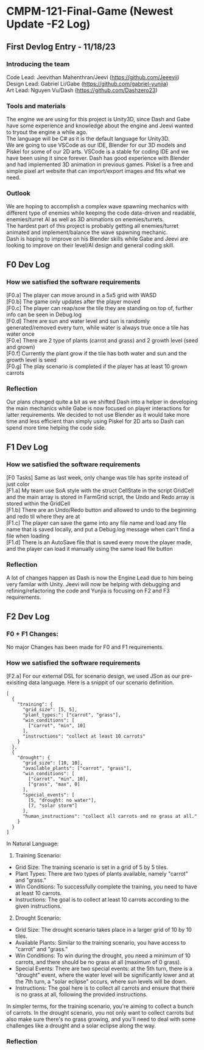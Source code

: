 # CMPM-121-Final-Game (Newest Update -F2 Log)
## First Devlog Entry - 11/18/23
### Introducing the team
Code Lead: Jeevithan Mahenthran/Jeevi (https://github.com/Jeeevii)  
Design Lead: Gabriel Li/Gabe (https://github.com/gabriel-yunjia)  
Art Lead: Nguyen Vu/Dash (https://github.com/Dashzero23)  

### Tools and materials
The engine we are using for this project is Unity3D, since Dash and Gabe have some experience and knowledge about the engine and Jeevi wanted to tryout the engine a while ago.  
The language will be C# as it is the default language for Unity3D.  
We are going to use VSCode as our IDE, Blender for our 3D models and Piskel for some of our 2D arts. VSCode is a stable for coding IDE and we have been using it since forever. Dash has good experience with Blender and had implemented 3D animation in previous games. Piskel is a free and simple pixel art website that can import/export images and fits what we need.

### Outlook
We are hoping to accomplish a complex wave spawning mechanics with different type of enemies while keeping the code data-driven and readable, enemies/turret AI as well as 3D animations on enemies/turrets.  
The hardest part of this project is probably getting all enemies/turret animated and implement/balance the wave spawning mechanic.  
Dash is hoping to improve on his Blender skills while Gabe and Jeevi are looking to improve on their level/AI design and general coding skill.  

## F0 Dev Log
### How we satisfied the software requirements
[F0.a] The player can move around in a 5x5 grid with WASD  
[F0.b] The game only updates after the player moved  
[F0.c] The player can reap/sow the tile they are standing on top of, further info can be seen in Debug.log  
[F0.d] There are sun and water level and sun is randomly generated/removed every turn, while water is always true once a tile has water once  
[F0.e] There are 2 type of plants (carrot and grass) and 2 growth level (seed and grown)  
[F0.f] Currently the plant grow if the tile has both water and sun and the growth level is seed  
[F0.g] The play scenario is completed if the player has at least 10 grown carrots  
### Reflection
Our plans changed quite a bit as we shifted Dash into a helper in developing the main mechanics while Gabe is now focused on player interactions for latter requirements. We decided to not use Blender as it would take more time and less efficient than simply using Piskel for 2D arts so Dash can spend more time helping the code side.

## F1 Dev Log
### How we satisfied the software requirements
[F0 Tasks] Same as last week, only change was tile has sprite instead of just color  
[F1.a] My team use SoA style with the struct CellState in the script GridCell and the main array is stored in FarmGrid script, the Undo and Redo array is stored within the GridCell  
[F1.b] There are an Undo/Redo button and allowed to undo to the beginning and redo til where they are at  
[F1.c] The player can save the game into any file name and load any file name that is saved locally, and put a Debug.log message when can't find a file when loading  
[F1.d] There is an AutoSave file that is saved every move the player made, and the player can load it manually using the same load file button  
### Reflection  
A lot of changes happen as Dash is now the Engine Lead due to him being very familar with Unity. Jeevi will now be helping with debugging and refining/refactoring the code and Yunjia is focusing on F2 and F3 requirements.


## F2 Dev Log
### F0 + F1 Changes:
No major Changes has been made for F0 and F1 requirements.
### How we satisfied the software requirements
[F2.a]
For our external DSL for scenario design, we used JSon as our pre-exisiting data language. Here is a snippit of our scenario definition.

```
[
  {
    "training": {
      "grid_size": [5, 5],
      "plant_types:": ["carrot", "grass"],
      "win_conditions": [
        ["carrot", "min", 10]
      ],
      "instructions": "collect at least 10 carrots"
    }
  },
  {
    "drought": {
      "grid_size": [10, 10],
      "available_plants": ["carrot", "grass"],
      "win_conditions": [
        ["carrot", "min", 10],
        ["grass", "max", 0]
      ],
      "special_events": [
        [5, "drought: no water"],
        [7, "solar storm"]
      ],
      "human_instructions": "collect all carrots and no grass at all."
    }
  }
]
```

In Natural Language:
1. Training Scenario:
   
  - Grid Size: The training scenario is set in a grid of 5 by 5 tiles.
  - Plant Types: There are two types of plants available, namely "carrot" and "grass."
  - Win Conditions: To successfully complete the training, you need to have at least 10 carrots.
  - Instructions: The goal is to collect at least 10 carrots according to the given instructions.
    
2. Drought Scenario:
   
  - Grid Size: The drought scenario takes place in a larger grid of 10 by 10 tiles.
  - Available Plants: Similar to the training scenario, you have access to "carrot" and "grass."
  - Win Conditions: To win during the drought, you need a minimum of 10 carrots, and there should be no grass at all (maximum of 0 grass).
  - Special Events: There are two special events: at the 5th turn, there is a "drought" event, where the water level will be significantly lower and at the 7th turn, a "solar eclipse" occurs, where sun levels will be down. 
  - Instructions: The goal here is to collect all carrots and ensure that there is no grass at all, following the provided instructions.

In simpler terms, for the training scenario, you're aiming to collect a bunch of carrots. In the drought scenario, you not only want to collect carrots but also make sure there's no grass growing, and you'll need to deal with some challenges like a drought and a solar eclipse along the way.

### Reflection
